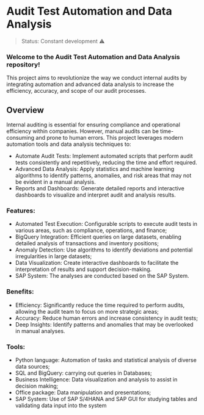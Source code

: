 <h1>Audit Test Automation and Data Analysis</h1>

> Status: Constant development ⚠️

### Welcome to the Audit Test Automation and Data Analysis repository!
This project aims to revolutionize the way we conduct internal audits by integrating automation and advanced data analysis to increase the efficiency,
accuracy, and scope of our audit processes.

## Overview
Internal auditing is essential for ensuring compliance and operational efficiency within companies. However, manual audits can be time-consuming and prone to human errors.
This project leverages modern automation tools and data analysis techniques to:

- Automate Audit Tests: Implement automated scripts that perform audit tests consistently and repetitively, reducing the time and effort required.
- Advanced Data Analysis: Apply statistics and machine learning algorithms to identify patterns, anomalies, and risk areas that may not be evident in a manual analysis.
- Reports and Dashboards: Generate detailed reports and interactive dashboards to visualize and interpret audit and analysis results.
  
### Features:
- Automated Test Execution: Configurable scripts to execute audit tests in various areas, such as compliance, operations, and finance;
- BigQuery Integration: Efficient queries on large datasets, enabling detailed analysis of transactions and inventory positions;
- Anomaly Detection: Use algorithms to identify deviations and potential irregularities in large datasets;
- Data Visualization: Create interactive dashboards to facilitate the interpretation of results and support decision-making.
- SAP System: The analyses are conducted based on the SAP System.  
### Benefits:
- Efficiency: Significantly reduce the time required to perform audits, allowing the audit team to focus on more strategic areas;
- Accuracy: Reduce human errors and increase consistency in audit tests;
- Deep Insights: Identify patterns and anomalies that may be overlooked in manual analyses.

### Tools:
- Python language: Automation of tasks and statistical analysis of diverse data sources;
- SQL and BigQuery: carrying out queries in Databases;
- Business Intelligence: Data visualization and analysis to assist in decision making;
- Office package: Data manipulation and presentations;
- SAP System: Use of SAP S/4HANA and SAP GUI for studying tables and validating data input into the system

